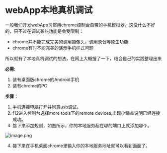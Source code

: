 # webApp本地真机调试

一般我们开发webApp习惯用chrome控制台自带的手机模拟器，这没什么不好的，只不过在调试某些功能是会受限制：

-   chrome并不能完成完美的调用摄像头，调用录音等原生功能
-   chrome有时不能完美的演示手机样式问题

所以就有了本地真机调试的想法，在网上大概搜了一下，结合自己的实践整理出来

**必需:**

1.  装有桌面版chrome的Android手机
2.  装有chrome的PC

**步骤：**

1.  手机连接电脑打开并同意usb调试。
2.  f12进入控制台选择more tools下的remote devices,出现小绿点说明已经连接成功。
3.  接下来添加规则，如图所示，你的本地服务起在哪的端口上就添加哪个。

![image.png](https://cdn.jsdelivr.net/gh/yunshen-1995/pic-bed@main/img/20230507120557.png)


4.  接下来在手机桌面chrome里输入你的本地服务地址就可以看到画面了。
